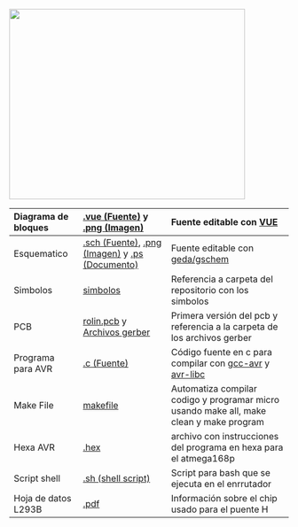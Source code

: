 <a href='http://www.youtube.com/watch?feature=player_embedded&v=f5zX4TaSn8I' target='_blank'><img src='http://img.youtube.com/vi/f5zX4TaSn8I/0.jpg' width='425' height=344 /></a>

| Diagrama de bloques | [.vue (Fuente)](http://altaimpedancia.googlecode.com/svn/trunk/rolin/doc/DiagramaBloques.vue) y [.png (Imagen)](http://altaimpedancia.googlecode.com/svn/trunk/rolin/doc/DiagramaBloques.png) | Fuente editable con [VUE](http://vue.tufts.edu/) |
|:--------------------|:----------------------------------------------------------------------------------------------------------------------------------------------------------------------------------------------|:-------------------------------------------------|
| Esquematico | [.sch (Fuente)](http://altaimpedancia.googlecode.com/svn/trunk/rolin/doc/hardware/rolin.sch), [.png (Imagen)](http://altaimpedancia.googlecode.com/svn/trunk/rolin/doc/hardware/rolin.png) y [.ps (Documento)](http://altaimpedancia.googlecode.com/svn/trunk/rolin/doc/hardware/rolin.ps) | Fuente editable con [geda/gschem](http://www.gpleda.org/tools/gschem/index.html) |
| Simbolos | [simbolos](http://code.google.com/p/altaimpedancia/source/browse/#svn/trunk/rolin/doc/hardware/symbols) | Referencia a carpeta del repositorio con los simbolos |
| PCB | [rolin.pcb](http://altaimpedancia.googlecode.com/svn/trunk/rolin/doc/hardware/rolin.pcb) y [Archivos gerber](http://code.google.com/p/altaimpedancia/source/browse/#svn/trunk/rolin/doc/hardware/gerber) | Primera versión del pcb y referencia a la carpeta de los archivos gerber |
| Programa para AVR | [.c (Fuente)](http://altaimpedancia.googlecode.com/svn/trunk/rolin/code/rolin_avr.c) | Código fuente en c para compilar con [gcc-avr](http://www.avrfreaks.net/index.php?module=FreaksTools&func=viewItem&item_id=145) y [avr-libc](http://www.nongnu.org/avr-libc/) |
| Make File |[makefile](http://altaimpedancia.googlecode.com/svn/trunk/rolin/code/makefile) | Automatiza compilar codigo y programar micro usando make all, make clean y make program |
| Hexa AVR | [.hex](http://altaimpedancia.googlecode.com/svn/trunk/rolin/code/rolin_avr.hex) | archivo con instrucciones del programa en hexa para el atmega168p |
| Script shell | [.sh (shell script)](http://altaimpedancia.googlecode.com/svn/trunk/rolin/code/rolin.sh) | Script para bash que se ejecuta en el enrrutador |
| Hoja de datos L293B | [.pdf](http://www.datasheetcatalog.org/datasheet/stmicroelectronics/1328.pdf) | Información sobre el chip usado para el puente H |